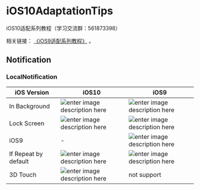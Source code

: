 # iOS10AdaptationTips
iOS10适配系列教程（学习交流群：561873398）

相关链接： [《iOS9适配系列教程》]( https://github.com/ChenYilong/iOS9AdaptationTips ) 。

## Notification
### LocalNotification

iOS Version | iOS10  | iOS9
-------------|--------------|-------------
In Background | ![enter image description here](http://a67.tinypic.com/ve3dy8.jpg) | ![enter image description here](http://i65.tinypic.com/oh253c.jpg)
Lock Screen |  ![enter image description here](http://a64.tinypic.com/33vf39i.jpg) | ![enter image description here](http://i63.tinypic.com/28l6uwy.jpg)
iOS9 |  - | ![enter image description here](http://i67.tinypic.com/spulac.jpg)
If Repeat by default |  ![enter image description here](http://a64.tinypic.com/33vf39i.jpg) |![enter image description here](http://i67.tinypic.com/98t75s.jpg)
 3D Touch |  ![enter image description here](http://a67.tinypic.com/dorw3b.jpg) | not support
